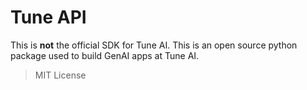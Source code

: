 # Tune API

This is **not** the official SDK for Tune AI. This is an open source python package used to build GenAI apps at Tune AI.

> MIT License
